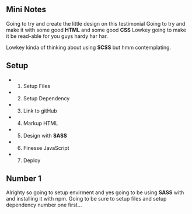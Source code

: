 ## Mini Notes
Going to try and create the little design on this testimonial
Going to try and make it with some good **HTML** and some good **CSS**
Lowkey going to make it be read-able for you guys hardy har har.

Lowkey kinda of thinking about using **SCSS** but hmm contemplating.

## Setup
- 1. Setup Files
- 2. Setup Dependency
- 3. Link to gitHub
- 4. Markup HTML
- 5. Design with **SASS**
- 6. Finesse JavaScript
- 7. Deploy

## Number 1
Alrighty so going to setup envirment and yes going to be using **SASS** with and installing it with npm.
Going to be sure to setup files and setup dependency number one first...